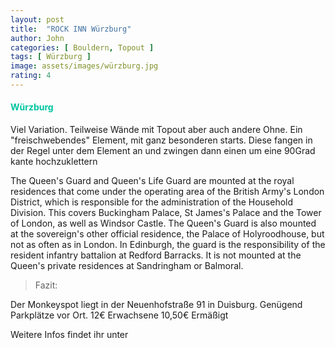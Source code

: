 ```yaml
---
layout: post
title:  "ROCK INN Würzburg"
author: John
categories: [ Bouldern, Topout ]
tags: [ Würzburg ]
image: assets/images/würzburg.jpg
rating: 4
---
```


#### <span style="color:#00c5a1">Würzburg</span>
Viel Variation. Teilweise Wände mit Topout aber auch andere Ohne. Ein "freischwebendes" Element, mit ganz besonderen starts. Diese fangen in der Regel unter dem Element an und zwingen dann einen um eine 90Grad kante hochzuklettern

The Queen's Guard and Queen's Life Guard are mounted at the royal residences that come under the operating area of the British Army's London District, which is responsible for the administration of the Household Division. This covers Buckingham Palace, St James's Palace and the Tower of London, as well as Windsor Castle. The Queen's Guard is also mounted at the sovereign's other official residence, the Palace of Holyroodhouse, but not as often as in London. In Edinburgh, the guard is the responsibility of the resident infantry battalion at Redford Barracks. It is not mounted at the Queen's private residences at Sandringham or Balmoral.

> Fazit:

Der Monkeyspot liegt in der Neuenhofstraße 91 in Duisburg. Genügend Parkplätze vor Ort. 12€ Erwachsene 10,50€ Ermäßigt

Weitere Infos findet ihr unter